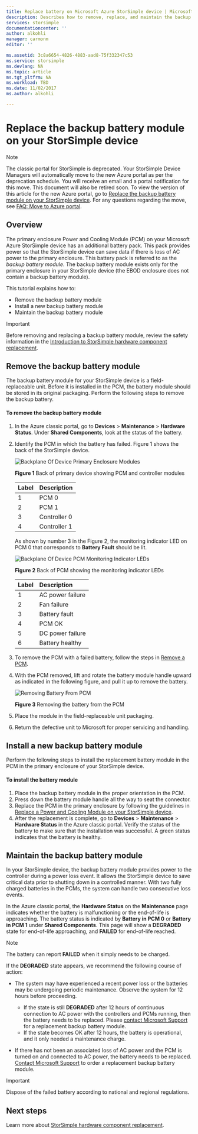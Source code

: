 ```yaml
---
title: Replace battery on Microsoft Azure StorSimple device | Microsoft Docs
description: Describes how to remove, replace, and maintain the backup battery module on your StorSimple device.
services: storsimple
documentationcenter: ''
author: alkohli
manager: carmonm
editor: ''

ms.assetid: 3c8a6654-4826-4883-aad8-75f332347c53
ms.service: storsimple
ms.devlang: NA
ms.topic: article
ms.tgt_pltfrm: NA
ms.workload: TBD
ms.date: 11/02/2017
ms.author: alkohli

---
```

# Replace the backup battery module on your StorSimple device
> [!NOTE]
> The classic portal for StorSimple is deprecated. Your StorSimple Device Managers will automatically move to the new Azure portal as per the deprecation schedule. You will receive an email and a portal notification for this move. This document will also be retired soon. To view the version of this article for the new Azure portal, go to [Replace the backup battery module on your StorSimple device](storsimple-8000-battery-replacement.md). For any questions regarding the move, see [FAQ: Move to Azure portal](storsimple-8000-move-azure-portal-faq.md).

## Overview
The primary enclosure Power and Cooling Module (PCM) on your Microsoft Azure StorSimple device has an additional battery pack. This pack provides power so that the StorSimple device can save data if there is loss of AC power to the primary enclosure. This battery pack is referred to as the *backup battery module*. The backup battery module exists only for the primary enclosure in your StorSimple device (the EBOD enclosure does not contain a backup battery module). 

This tutorial explains how to:

* Remove the backup battery module 
* Install a new backup battery module
* Maintain the backup battery module

> [!IMPORTANT]
> Before removing and replacing a backup battery module, review the safety information in the [Introduction to StorSimple hardware component replacement](storsimple-hardware-component-replacement.md).
> 
> 

## Remove the backup battery module
The backup battery module for your StorSimple device is a field-replaceable unit. Before it is installed in the PCM, the battery module should be stored in its original packaging. Perform the following steps to remove the backup battery.

#### To remove the backup battery module
1. In the Azure classic portal, go to **Devices** > **Maintenance** > **Hardware Status**. Under **Shared Components**, look at the status of the battery.
2. Identify the PCM in which the battery has failed. Figure 1 shows the back of the StorSimple device.
   
    ![Backplane Of Device Primary Enclosure Modules](./media/storsimple-battery-replacement/IC740994.png)
   
    **Figure 1** Back of primary device showing PCM and controller modules
   
   | Label | Description |
   |:--- |:--- |
   | 1 |PCM 0 |
   | 2 |PCM 1 |
   | 3 |Controller 0 |
   | 4 |Controller 1 |
   
    As shown by number 3 in the Figure 2, the monitoring indicator LED on PCM 0 that corresponds to **Battery Fault** should be lit.
   
    ![Backplane Of Device PCM Monitoring Indicator LEDs](./media/storsimple-battery-replacement/IC740992.png)
   
    **Figure 2** Back of PCM showing the monitoring indicator LEDs
   
   | Label | Description |
   |:--- |:--- |
   | 1 |AC power failure |
   | 2 |Fan failure |
   | 3 |Battery fault |
   | 4 |PCM OK |
   | 5 |DC power failure |
   | 6 |Battery healthy |
3. To remove the PCM with a failed battery, follow the steps in [Remove a PCM](storsimple-power-cooling-module-replacement.md#remove-a-pcm).
4. With the PCM removed, lift and rotate the battery module handle upward as indicated in the following figure, and pull it up to remove the battery.
   
    ![Removing Battery From PCM](./media/storsimple-battery-replacement/IC741019.png)
   
    **Figure 3** Removing the battery from the PCM
5. Place the module in the field-replaceable unit packaging.
6. Return the defective unit to Microsoft for proper servicing and handling.

## Install a new backup battery module
Perform the following steps to install the replacement battery module in the PCM in the primary enclosure of your StorSimple device.

#### To install the battery module
1. Place the backup battery module in the proper orientation in the PCM.
2. Press down the battery module handle all the way to seat the connector.
3. Replace the PCM in the primary enclosure by following the guidelines in [Replace a Power and Cooling Module on your StorSimple device](storsimple-power-cooling-module-replacement.md).
4. After the replacement is complete, go to **Devices** > **Maintenance** > **Hardware Status** in the Azure classic portal. Verify the status of the battery to make sure that the installation was successful. A green status indicates that the battery is healthy.

## Maintain the backup battery module
In your StorSimple device, the backup battery module provides power to the controller during a power loss event. It allows the StorSimple device to save critical data prior to shutting down in a controlled manner. With two fully charged batteries in the PCMs, the system can handle two consecutive loss events.

In the Azure classic portal, the **Hardware Status** on the **Maintenance** page indicates whether the battery is malfunctioning or the end-of-life is approaching. The battery status is indicated by **Battery in PCM 0** or **Battery in PCM 1** under **Shared Components**. This page will show a **DEGRADED** state for end-of-life approaching, and **FAILED** for end-of-life reached. 

> [!NOTE]
> The battery can report **FAILED** when it simply needs to be charged.
> 
> 

If the **DEGRADED** state appears, we recommend the following course of action:

* The system may have experienced a recent power loss or the batteries may be undergoing periodic maintenance. Observe the system for 12 hours before proceeding.
  
  * If the state is still **DEGRADED** after 12 hours of continuous connection to AC power with the controllers and PCMs running, then the battery needs to be replaced. Please [contact Microsoft Support](storsimple-contact-microsoft-support.md) for a replacement backup battery module.
  * If the state becomes OK after 12 hours, the battery is operational, and it only needed a maintenance charge.
* If there has not been an associated loss of AC power and the PCM is turned on and connected to AC power, the battery needs to be replaced. [Contact Microsoft Support](storsimple-contact-microsoft-support.md) to order a replacement backup battery module.

> [!IMPORTANT]
> Dispose of the failed battery according to national and regional regulations. 
> 
> 

## Next steps
Learn more about [StorSimple hardware component replacement](storsimple-hardware-component-replacement.md).

